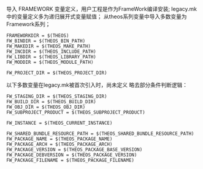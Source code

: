 
导入 FRAMEWORK 变量定义，用户工程是作为FrameWork编译安装;
legacy.mk中的变量定义多为递归展开式变量赋值；
从theos系列变量中导入多数变量为Framework系列；

```make
FRAMEWORKDIR = $(THEOS)
FW_BINDIR = $(THEOS_BIN_PATH)
FW_MAKEDIR = $(THEOS_MAKE_PATH)
FW_INCDIR = $(THEOS_INCLUDE_PATH)
FW_LIBDIR = $(THEOS_LIBRARY_PATH)
FW_MODDIR = $(THEOS_MODULE_PATH)

FW_PROJECT_DIR = $(THEOS_PROJECT_DIR)
```

以下多数变量在legacy.mk被首次引入时，尚未定义
略去部分条件判断逻辑：
```make
FW_STAGING_DIR = $(THEOS_STAGING_DIR)
FW_BUILD_DIR = $(THEOS_BUILD_DIR)
FW_OBJ_DIR = $(THEOS_OBJ_DIR)
FW_SUBPROJECT_PRODUCT = $(THEOS_SUBPROJECT_PRODUCT)

FW_INSTANCE = $(THEOS_CURRENT_INSTANCE)

FW_SHARED_BUNDLE_RESOURCE_PATH = $(THEOS_SHARED_BUNDLE_RESOURCE_PATH)
FW_PACKAGE_NAME = $(THEOS_PACKAGE_NAME)
FW_PACKAGE_ARCH = $(THEOS_PACKAGE_ARCH)
FW_PACKAGE_VERSION = $(THEOS_PACKAGE_BASE_VERSION)
FW_PACKAGE_DEBVERSION = $(THEOS_PACKAGE_VERSION)
FW_PACKAGE_FILENAME = $(THEOS_PACKAGE_FILENAME)

```
